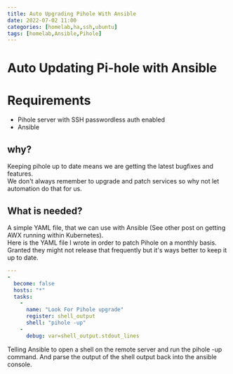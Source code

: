 ```yaml
---
title: Auto Upgrading Pihole With Ansible
date: 2022-07-02 11:00
categories: [homelab,ha,ssh,ubuntu]
tags: [homelab,Ansible,Pihole]
---
```


# Auto Updating Pi-hole with Ansible

# Requirements
- Pihole server with SSH passwordless auth enabled
- Ansible

## why?
Keeping pihole up to date means we are getting the latest bugfixes and features.  
We don't always remember to upgrade and patch services so why not let automation do that for us.  
## What is needed?
A simple YAML file, that we can use with Ansible (See other post on getting AWX running within Kubernetes).  
Here is the YAML file I wrote in order to patch Pihole on a monthly basis. Granted they might not release that frequently but it's ways better to keep it up to date. 

```yaml 
--- 
- 
  become: false
  hosts: "*"
  tasks: 
    - 
      name: "Look For Pihole upgrade"
      register: shell_output
      shell: "pihole -up"
    - 
      debug: var=shell_output.stdout_lines
```
Telling Ansible to open a shell on the remote server and run the pihole -up command. And parse the output of the shell output back into the ansible console.